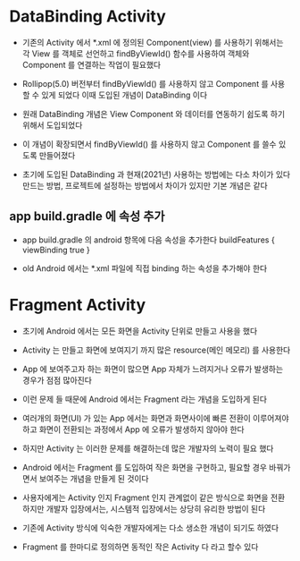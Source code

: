 # DataBinding Activity
* 기존의 Activity 에서 *.xml 에 정의된 Component(view) 를 사용하기 위해서는
각 View 를 객체로 선언하고 findByViewId() 함수를 사용하여 객체와 Component 를 연결하는 작업이 필요했다

* Rollipop(5.0) 버전부터 findByViewId() 를 사용하지 않고 Component 를 사용할 수 있게 되었다
이때 도입된 개념이 DataBinding 이다

* 원래 DataBinding 개념은 View Component 와 데이터를 연동하기 쉽도록 하기 위해서 도입되었다
* 이 개념이 확장되면서 findByViewId() 를 사용하지 않고 Component 를 쓸수 있도록 만들어졌다
* 초기에 도입된 DataBinding 과 현재(2021년) 사용하는 방법에는 다소 차이가 있다
만드는 방법, 프로젝트에 설정하는 방법에서 차이가 있지만 기본 개념은 같다

## app build.gradle 에 속성 추가
* app build.gradle 의 android 항목에 다음 속성을 추가한다
    buildFeatures {
            viewBinding true
    }

* old Android 에서는 *.xml 파일에 직접 binding 하는 속성을 추가해야 한다


# Fragment Activity
* 초기에 Android 에서는 모든 화면을 Activity 단위로 만들고 사용을 했다
* Activity 는 만들고 화면에 보여지기 까지 많은 resource(메인 메모리) 를 사용한다
* App 에 보여주고자 하는 화면이 많으면 App 자체가 느려지거나 오류가 발생하는 경우가 점점 많아진다
* 이런 문제 들 때문에 Android 에서는 Fragment 라는 개념을 도입하게 된다
* 여러개의 화면(UI) 가 있는 App 에서는 화면과 화면사이에 빠른 전환이 이루어져야 하고
화면이 전환되는 과정에서 App 에 오류가 발생하지 않아야 한다
* 하지만 Activity 는 이러한 문제를 해결하는데 많은 개발자의 노력이 필요 했다
* Android 에서는 Fragment 를 도입하여 작은 화면을 구현하고, 필요할 경우 바꿔가면서 보여주는
개념을 만들게 된 것이다
* 사용자에게는 Activity 인지 Fragment 인지 관계없이 같은 방식으로 화면을 전환 하지만
개발자 입장에서는, 시스템적 입장에서는 상당히 유리한 방법이 된다
* 기존에 Activity 방식에 익숙한 개발자에게는 다소 생소한 개념이 되기도 하였다

* Fragment 를 한마디로 정의하면 동적인 작은 Activity 다 라고 할수 있다